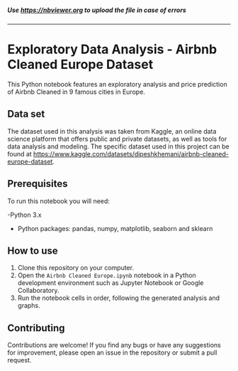 ##### Use https://nbviewer.org to upload the file in case of errors
---

# Exploratory Data Analysis - Airbnb Cleaned Europe Dataset

This Python notebook features an exploratory analysis and price prediction of Airbnb Cleaned in 9 famous cities in Europe.

## Data set

The dataset used in this analysis was taken from Kaggle, an online data science platform that offers public and private datasets, as well as tools for data analysis and modeling. The specific dataset used in this project can be found at https://www.kaggle.com/datasets/dipeshkhemani/airbnb-cleaned-europe-dataset.

## Prerequisites

To run this notebook you will need:

-Python 3.x
- Python packages: pandas, numpy, matplotlib, seaborn and sklearn

## How to use

1. Clone this repository on your computer.
2. Open the `Airbnb Cleaned Europe.ipynb` notebook in a Python development environment such as Jupyter Notebook or Google Collaboratory.
3. Run the notebook cells in order, following the generated analysis and graphs.

## Contributing

Contributions are welcome! If you find any bugs or have any suggestions for improvement, please open an issue in the repository or submit a pull request.
